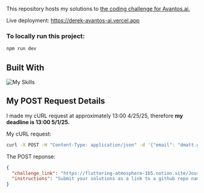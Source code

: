 This repository hosts my solutions to [the coding challenge for Avantos.ai.](https://fluttering-atmosphere-1b5.notion.site/Journey-Builder-React-Coding-Challenge-190d5fe264fa80cba39ec21afc6d42ec)

Live deployment: https://derek-avantos-ai.vercel.app

### To locally run this project:
```bash
npm run dev
```

## Built With
![My Skills](https://go-skill-icons.vercel.app/api/icons?i=ts,react,next,playwright)

## My POST Request Details
I made my cURL request at approximately 13:00 4/25/25, therefore **my deadline is 13:00 5/1/25.**

My cURL request:
```bash
curl -X POST -H "Content-Type: application/json" -d '{"email": "dmatt.gomez@gmail.com"}' -A "Mozilla/5.0 (Macintosh; Intel Mac OS X 10_15_7) AppleWebKit/537.36 (KHTML, like Gecko) Chrome/133.0.0.0 Safari/537.36" https://apply-to-avantos.dev-sandbox.workload.avantos-ai.net
```

The POST reponse:
```JSON
{
  "challenge_link": "https://fluttering-atmosphere-1b5.notion.site/Journey-Builder-React-Coding-Challenge-190d5fe264fa80cba39ec21afc6d42ec",
  "instructions": "Submit your solutions as a link to a github repo named `6985ae` to the following email address: challenge-request-sub-aaaapriy22ktilybsd6gv7beiq@avantos.slack.com. Questions can be sent to challenge-help-aaaaprjeraoxiaa2wlnlda7vsi@avantos.slack.com"
}
```
